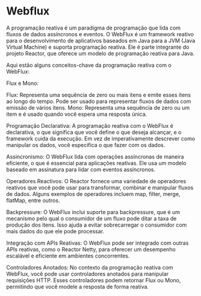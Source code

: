 # Webflux

A programação reativa é um paradigma de programação que lida com fluxos de dados assíncronos e eventos. O WebFlux é um framework reativo para o desenvolvimento de aplicativos baseados em Java para a JVM (Java Virtual Machine) e suporta programação reativa. Ele é parte integrante do projeto Reactor, que oferece um modelo de programação reativa para Java.

Aqui estão alguns conceitos-chave da programação reativa com o WebFlux:

Flux e Mono:

Flux: Representa uma sequência de zero ou mais itens e emite esses itens ao longo do tempo. 
Pode ser usado para representar fluxos de dados com emissão de vários itens.
Mono: Representa uma sequência de zero ou um item e é usado quando você espera uma resposta única.

Programação Declarativa:
A programação reativa com o WebFlux é declarativa, o que significa que você define o que deseja 
alcançar, e o framework cuida da execução. Em vez de imperativamente descrever como manipular os dados, 
você especifica o que fazer com os dados.

Assincronismo:
O WebFlux lida com operações assíncronas de maneira eficiente, o que é essencial para aplicações 
reativas. Ele usa um modelo baseado em assinatura para lidar com eventos assíncronos.

Operadores Reactivos:
O Reactor fornece uma variedade de operadores reativos que você pode usar para transformar, 
combinar e manipular fluxos de dados. Alguns exemplos de operadores incluem map, filter, merge, flatMap, 
entre outros.

Backpressure:
O WebFlux inclui suporte para backpressure, que é um mecanismo pelo qual o consumidor de um fluxo 
pode ditar a taxa de produção dos itens. Isso ajuda a evitar sobrecarregar o consumidor com mais 
dados do que ele pode processar.

Integração com APIs Reativas:
O WebFlux pode ser integrado com outras APIs reativas, como o Reactor Netty, para oferecer um desempenho
escalável e eficiente em ambientes concorrentes.

Controladores Anotados:
No contexto da programação reativa com WebFlux, você pode usar controladores anotados para manipular requisições HTTP. Esses controladores podem retornar Flux ou Mono, permitindo que você modele a resposta de forma reativa.